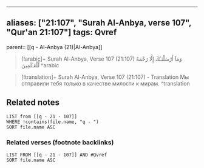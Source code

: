 
---
aliases: ["21:107", "Surah Al-Anbya, verse 107", "Qur'an 21:107"]
tags: Qvref
---

parent:: [[q - Al-Anbya (21)|Al-Anbya]]

> [!arabic]+ Surah Al-Anbya, Verse 107 (21:107)
> <span class="quran-arabic">وَمَآ أَرْسَلْنَـٰكَ إِلَّا رَحْمَةً لِّلْعَـٰلَمِينَ</span>
^arabic

> [!translation]+ Surah Al-Anbya, Verse 107 (21:107) - Translation
> Мы отправили тебя только в качестве милости к мирам.
^translation



## Related notes
```dataview
LIST from [[q - 21 - 107]]
WHERE !contains(file.name, "q - ")
SORT file.name ASC
```

### Related verses (footnote backlinks)
```dataview
LIST FROM [[q - 21 - 107]] AND #Qvref
SORT file.name ASC
```


